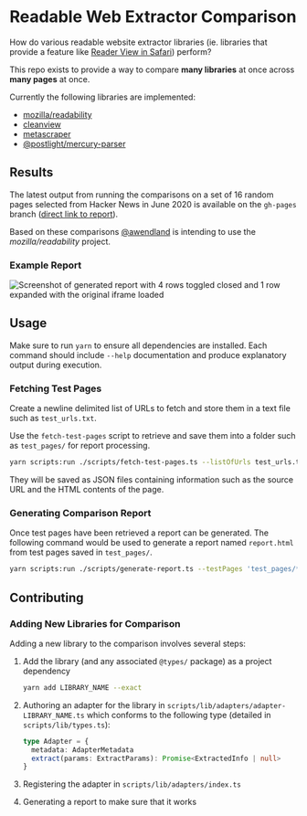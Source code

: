 # Readable Web Extractor Comparison

How do various readable website extractor libraries (ie. libraries that provide a feature like [Reader View in Safari](https://support.apple.com/guide/iphone/hide-ads-and-distractions-iphdc30e3b86/ios)) perform?

This repo exists to provide a way to compare **many libraries** at once across **many pages** at once.

Currently the following libraries are implemented:

- [mozilla/readability](https://github.com/mozilla/readability)
- [cleanview](https://github.com/mozilla/readability)
- [metascraper](https://github.com/microlinkhq/metascraper)
- [@postlight/mercury-parser](https://github.com/postlight/mercury-parser)

## Results

The latest output from running the comparisons on a set of 16 random pages selected from Hacker News in June 2020 is available on the `gh-pages` branch ([direct link to report](https://awendland.github.io/readable-web-extractor-comparison/report.html)).

Based on these comparisons [@awendland](https://github.com/awendland) is intending to use the _mozilla/readability_ project.

### Example Report

![Screenshot of generated report with 4 rows toggled closed and 1 row expanded with the original iframe loaded](https://user-images.githubusercontent.com/1152104/84835477-8e20a900-afe8-11ea-84a3-75e81bf7047c.png)

## Usage

Make sure to run `yarn` to ensure all dependencies are installed. Each command should include `--help` documentation and produce explanatory output during execution.

### Fetching Test Pages

Create a newline delimited list of URLs to fetch and store them in a text file such as `test_urls.txt`.

Use the `fetch-test-pages` script to retrieve and save them into a folder such as `test_pages/` for report processing.

```sh
yarn scripts:run ./scripts/fetch-test-pages.ts --listOfUrls test_urls.txt --outDir test_pages/ --parallelism 30
```

They will be saved as JSON files containing information such as the source URL and the HTML contents of the page.

### Generating Comparison Report

Once test pages have been retrieved a report can be generated. The following command would be used to generate a report named `report.html` from test pages saved in `test_pages/`.

```sh
yarn scripts:run ./scripts/generate-report.ts --testPages 'test_pages/*.json' --reportFile report.html
```

## Contributing

### Adding New Libraries for Comparison

Adding a new library to the comparison involves several steps:

1. Add the library (and any associated `@types/` package) as a project dependency

   ```sh
   yarn add LIBRARY_NAME --exact
   ```

2. Authoring an adapter for the library in `scripts/lib/adapters/adapter-LIBRARY_NAME.ts` which conforms to the following type (detailed in `scripts/lib/types.ts`):

   ```ts
   type Adapter = {
     metadata: AdapterMetadata
     extract(params: ExtractParams): Promise<ExtractedInfo | null>
   }
   ```

3. Registering the adapter in `scripts/lib/adapters/index.ts`

4. Generating a report to make sure that it works
